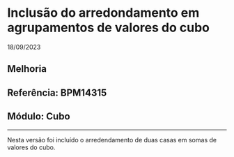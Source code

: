 # Inclusão do arredondamento em agrupamentos de valores do cubo
18/09/2023
## Melhoria
## Referência: BPM14315
## Módulo: Cubo
***

Nesta versão foi incluído o arredendamento de duas casas em somas de valores do cubo.